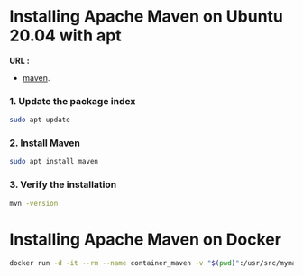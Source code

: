 # Installing Apache Maven on Ubuntu 20.04 with apt
**URL :** 
- [maven](https://linuxize.com/post/how-to-install-apache-maven-on-ubuntu-20-04/).
### 1. Update the package index
``` sh
sudo apt update
```
### 2. Install Maven
``` sh
sudo apt install maven
```
### 3. Verify the installation
``` sh
mvn -version
```
# Installing Apache Maven on Docker
``` sh
docker run -d -it --rm --name container_maven -v "$(pwd)":/usr/src/mymaven -w /usr/src/mymaven maven:3.3-jdk-8 mvn -v
```
